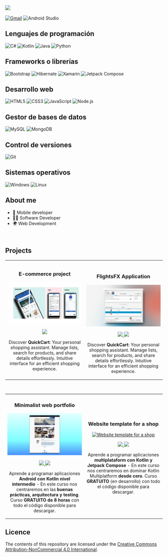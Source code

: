 <img src="https://github.com/Raurez/Image-repo-profile/blob/main/Ra%C3%BAl%20Ram%C3%ADrez%20Botella.svg">

[![Gmail](https://img.shields.io/badge/Gmail-D14836?style=for-the-badge&logo=gmail&logoColor=white)](mailto:raurambot@gmail.com)
![Android Studio](https://img.shields.io/badge/android-studio-3DDC84?style=for-the-badge&logo=android%20studio&logoColor=white&labelColor=black)

## Lenguajes de programación

![C#](https://img.shields.io/badge/C%23-239120?style=for-the-badge&logo=c-sharp&logoColor=white)
![Kotlin](https://img.shields.io/badge/Kotlin-0095D5?style=for-the-badge&logo=kotlin&logoColor=white)
![Java](https://img.shields.io/badge/Java-007396?style=for-the-badge&logo=java&logoColor=white)
![Python](https://img.shields.io/badge/Python-3776AB?style=for-the-badge&logo=python&logoColor=white)

## Frameworks o librerías

![Bootstrap](https://img.shields.io/badge/Bootstrap-563D7C?style=for-the-badge&logo=bootstrap&logoColor=white)
![Hibernate](https://img.shields.io/badge/Hibernate-59666C?style=for-the-badge&logo=hibernate&logoColor=white)
![Xamarin](https://img.shields.io/badge/Xamarin-3498DB?style=for-the-badge&logo=xamarin&logoColor=white)
![Jetpack Compose](https://img.shields.io/badge/Jetpack_Compose-4285F4?style=for-the-badge&logo=jetpack-compose&logoColor=white)

## Desarrollo web

![HTML5](https://img.shields.io/badge/HTML5-E34F26?style=for-the-badge&logo=html5&logoColor=white)
![CSS3](https://img.shields.io/badge/CSS3-1572B6?style=for-the-badge&logo=css3&logoColor=white)
![JavaScript](https://img.shields.io/badge/JavaScript-F7DF1E?style=for-the-badge&logo=javascript&logoColor=black)
![Node.js](https://img.shields.io/badge/Node.js-339933?style=for-the-badge&logo=node.js&logoColor=white)

## Gestor de bases de datos

![MySQL](https://img.shields.io/badge/MySQL-4479A1?style=for-the-badge&logo=mysql&logoColor=white)
![MongoDB](https://img.shields.io/badge/MongoDB-47A248?style=for-the-badge&logo=mongodb&logoColor=white)

## Control de versiones

![Git](https://img.shields.io/badge/Git-F05032?style=for-the-badge&logo=git&logoColor=white)

## Sistemas operativos

![Windows](https://img.shields.io/badge/Windows-0078D6?style=for-the-badge&logo=windows&logoColor=white)
![Linux](https://img.shields.io/badge/Linux-FCC624?style=for-the-badge&logo=linux&logoColor=black)


## About me

- 📲 Mobile developer
- 👨‍💻 Software Developer      
- 🌍 Web Development

<br>

## Projects 
<table>
<tr>
<td width="50%">
<h3 align="center">E-commerce project</h3>
<div align="center">
<a href="https://github.com/ArisGuimera/Android-Expert" target="_blank"><img src="https://github.com/Raurez/Image-repo-profile/blob/main/Mockpu_play_store.png" width="450" alt="E-commerce project"></a>
<p>
<a href="https://github.com/ArisGuimera/Android-Expert" target="_blank">
<img src="https://img.shields.io/badge/CÓDIGO-ff9?style=for-the-badge&logo=github&logoColor=black">
</a>
</p>
</p>Discover <strong>QuickCart</strong>: Your personal shopping assistant. Manage lists, search for products, and share details effortlessly. Intuitive interface for an efficient shopping experience.</p>
</div>
                                                                                      
</td>

<td width="50%">
<br>
<h3 align="center">FlightsFX Application</h3>
<div align="center">                                       
<a href="https://github.com/ArisGuimera/SimpleAndroidMVVM" target="_blank"><img src="https://github.com/Raurez/Image-repo-profile/blob/main/MessagesFX.png" width="450" alt="FlightsFX Application"></a>
<br>
<p>
<a href="https://github.com/ArisGuimera/SimpleAndroidMVVM" target="_blank">
<img src="https://img.shields.io/badge/C%C3%93DIGO-80ffaa?style=for-the-badge&logo=github&logoColor=black">
</a>
<a href="https://youtu.be/hhhSMXi0R3E" target="_blank">
<img src="https://img.shields.io/badge/-Youtube-green?style=for-the-badge&color=3fFD7f">
</a>
</p>
</p>Discover <strong>QuickCart</strong>: Your personal shopping assistant. Manage lists, search for products, and share details effortlessly. Intuitive interface for an efficient shopping experience.</p>
</div>                                                             
</table>                                                                                 
</div>
<br>

<table>
<tr>
<td width="50%">
<h3 align="center">Minimalist web portfolio</h3>
<div align="center">
<a href="https://github.com/ArisGuimera/Android-Expert-Intermedio" target="_blank"><img src="https://github.com/Raurez/Image-repo-profile/blob/main/portafolio_minimalista.png" width="350" alt="Minimalist web portfolio"></a>
<p>
<a href="https://github.com/ArisGuimera/Android-Expert-Intermedio" target="_blank">
<img src="https://img.shields.io/badge/CÓDIGO-ff9?style=for-the-badge&logo=github&logoColor=black">
</a>
<a href="https://youtu.be/UaR7GSNACsM" target="_blank">
<img src="https://img.shields.io/badge/-Youtube-green?style=for-the-badge&color=fbfc40">
</a>
</p>
<p>Aprende a programar aplicaciones <strong>Android con Kotlin nivel intermedio</strong> - En este curso nos centraremos en las <strong>buenas prácticas, arquitectura y testing</strong>. Curso <strong>GRATUITO de 8 horas</strong> con todo el código disponible para descargar.</p>
</div>
                                                                                      
</td>       

<td width="50%">
<h3 align="center">Website template for a shop</h3>
<div align="center">
<a href="https://github.com/ArisGuimera/Curso-Kotlin-Multiplatform" target="_blank"><img src="https://github.com/Raurez/Image-repo-profile/blob/main/shop_templete.png" width="350" alt="Website template for a shop"></a>
<p>
<a href="https://github.com/ArisGuimera/Curso-Kotlin-Multiplatform" target="_blank">
<img src="https://img.shields.io/badge/C%C3%93DIGO-cfaae0?style=for-the-badge&logo=github&logoColor=black">
</a>
<a href="https://youtube.com/playlist?list=PL8ie04dqq7_NUvBcMMosVRAbqZDWmRzX3&si=FdS-Z07ZFAUjDHAE" target="_blank">
<img src="https://img.shields.io/badge/-Youtube-green?style=for-the-badge&color=ff00f4">
</a>
</p>
<p>Aprende a programar aplicaciones <strong>multiplataform con Kotlin y Jetpack Compose</strong> - En este curso nos centraremos en dominar Kotlin Multiplatform <strong>desde cero</strong>. Curso <strong>GRATUITO</strong> (en desarrollo) con todo el código disponible para descargar.</p>
</div>
                                                                                      
</td>  
</table>

## Licence

The contents of this repository are licensed under the [Creative Commons Attribution-NonCommercial 4.0 International](https://creativecommons.org/licenses/by-nc/4.0/).
</div>
<br>
